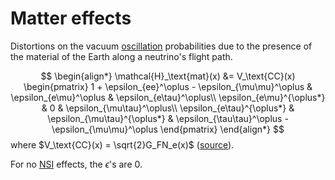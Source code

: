 # Matter effects

Distortions on the vacuum [oscillation](oscillation.md) probabilities due to the presence of the material of the Earth along a neutrino's flight path.

$$
\begin{align*}
    \mathcal{H}_\text{mat}(x) &= V_\text{CC}(x)
    \begin{pmatrix}
        1 + \epsilon_{ee}^\oplus - \epsilon_{\mu\mu}^\oplus & \epsilon_{e\mu}^\oplus & \epsilon_{e\tau}^\oplus\\
        \epsilon_{e\mu}^{\oplus*} & 0 & \epsilon_{\mu\tau}^\oplus\\
        \epsilon_{e\tau}^{\oplus*} & \epsilon_{\mu\tau}^{\oplus*} & \epsilon_{\tau\tau}^\oplus - \epsilon_{\mu\mu}^\oplus
    \end{pmatrix}
\end{align*}
$$
where $V_\text{CC}(x) = \sqrt{2}G_FN_e(x)$ ([source](https://journals.aps.org/prd/pdf/10.1103/PhysRevD.104.072006)).

For no [NSI](nsi.md) effects, the $\epsilon$'s are 0.

